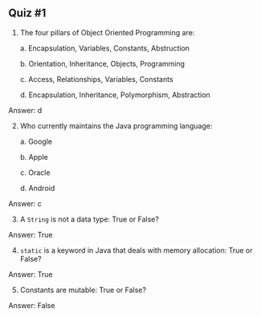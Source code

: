 ## Quiz #1

1. The four pillars of Object Oriented Programming are: 

   a. Encapsulation, Variables, Constants, Abstruction

   b. Orientation, Inheritance, Objects, Programming

   c.  Access, Relationships, Variables, Constants

   d.  Encapsulation, Inheritance, Polymorphism, Abstraction

Answer: d

2. Who currently maintains the Java programming language: 

   a. Google

   b. Apple

   c. Oracle

   d. Android

Answer: c

3. A `String` is not a data type: True or False?

Answer: True

4. `static` is a keyword in Java that deals with memory allocation: True or False?

Answer: True

5. Constants are mutable: True or False?

Answer: False